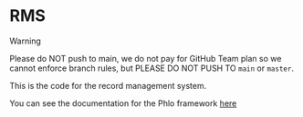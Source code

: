 # RMS

> [!WARNING]
> Please do NOT push to main, we do not pay for GitHub Team plan so we cannot enforce branch rules, but PLEASE DO NOT PUSH TO `main` or `master`.

This is the code for the record management system.

You can see the documentation for the Phlo framework [here](https://github.com/aosasona/phlo-template)

